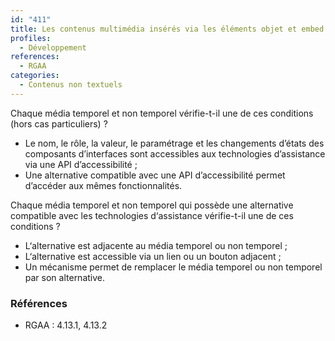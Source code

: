 ```yaml
---
id: "411"
title: Les contenus multimédia insérés via les éléments objet et embed sont compatibles avec les aides techniques.
profiles:
  - Développement
references:
  - RGAA
categories:
  - Contenus non textuels
---
```


Chaque média temporel et non temporel vérifie-t-il une de ces conditions (hors cas particuliers) ?
* Le nom, le rôle, la valeur, le paramétrage et les changements d’états des composants d’interfaces sont accessibles aux technologies d’assistance via une API d’accessibilité ;
* Une alternative compatible avec une API d’accessibilité permet d’accéder aux mêmes fonctionnalités.

Chaque média temporel et non temporel qui possède une alternative compatible avec les technologies d‘assistance vérifie-t-il une de ces conditions ?
* L‘alternative est adjacente au média temporel ou non temporel ;
* L‘alternative est accessible via un lien ou un bouton adjacent ;
* Un mécanisme permet de remplacer le média temporel ou non temporel par son alternative.

### Références

*   RGAA : 4.13.1, 4.13.2
